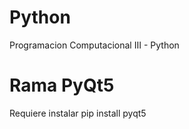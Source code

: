 # Python
Programacion Computacional III - Python 

# Rama PyQt5
Requiere instalar 
pip install pyqt5
